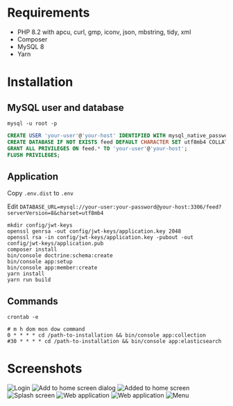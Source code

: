 # Requirements

- PHP 8.2 with apcu, curl, gmp, iconv, json, mbstring, tidy, xml
- Composer
- MySQL 8
- Yarn

# Installation

## MySQL user and database

```
mysql -u root -p
```

```sql
CREATE USER 'your-user'@'your-host' IDENTIFIED WITH mysql_native_password BY 'your-password';
CREATE DATABASE IF NOT EXISTS feed DEFAULT CHARACTER SET utf8mb4 COLLATE utf8mb4_unicode_ci;
GRANT ALL PRIVILEGES ON feed.* TO 'your-user'@'your-host';
FLUSH PRIVILEGES;
```

## Application

Copy ```.env.dist``` to ```.env```

Edit ```DATABASE_URL=mysql://your-user:your-password@your-host:3306/feed?serverVersion=8&charset=utf8mb4```

```
mkdir config/jwt-keys
openssl genrsa -out config/jwt-keys/application.key 2048
openssl rsa -in config/jwt-keys/application.key -pubout -out config/jwt-keys/application.pub
composer install
bin/console doctrine:schema:create
bin/console app:setup
bin/console app:member:create
yarn install
yarn run build
```

## Commands

```
crontab -e
```

```
# m h dom mon dow command
0 * * * * cd /path-to-installation && bin/console app:collection
#30 * * * * cd /path-to-installation && bin/console app:elasticsearch
```

# Screenshots

![Login](public/screenshots/Screenshot_20170108-101851.png)
![Add to home screen dialog](public/screenshots/Screenshot_20170108-102110.png)
![Added to home screen](public/screenshots/Screenshot_20170108-102131.png)
![Splash screen](public/screenshots/Screenshot_20170108-102139.png)
![Web application](public/screenshots/Screenshot_20170108-102154.png)
![Web application](public/screenshots/Screenshot_20170108-102209.png)
![Menu](public/screenshots/Screenshot_20170108-103142.png)
